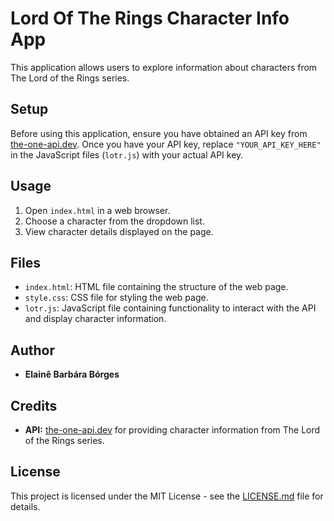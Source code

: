 # Lord Of The Rings Character Info App

This application allows users to explore information about characters from The Lord of the Rings series.

## Setup

Before using this application, ensure you have obtained an API key from [the-one-api.dev](https://the-one-api.dev). Once you have your API key, replace `"YOUR_API_KEY_HERE"` in the JavaScript files (`lotr.js`) with your actual API key.

## Usage

1. Open `index.html` in a web browser.
2. Choose a character from the dropdown list.
3. View character details displayed on the page.

## Files

- `index.html`: HTML file containing the structure of the web page.
- `style.css`: CSS file for styling the web page.
- `lotr.js`: JavaScript file containing functionality to interact with the API and display character information.

## Author

- **Elainê Barbára Bórges**

## Credits

- **API:** [the-one-api.dev](https://the-one-api.dev) for providing character information from The Lord of the Rings series.

## License

This project is licensed under the MIT License - see the [LICENSE.md](LICENSE.md) file for details.
